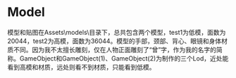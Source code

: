 # Model
模型和贴图在Assets\models\目录下，总共包含两个模型，test1为低模，面数为20044，test2为高模，面数为36044。模型的手部，颈部、背心、眼镜和身体材质不同。因为我不太擅长雕刻，仅在人物正面雕刻了“曾”字，作为我的名字的简称。GameObject和GameObject(1)、GameObject(2)为制作的三个Lod，近处能看到高模和材质，远处则看不到材质，只能看到低模。
